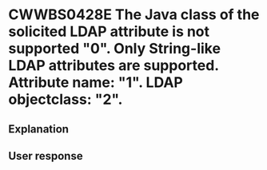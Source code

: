 # CWWBS0428E The Java class of the solicited LDAP attribute is not supported "0". Only String-like LDAP attributes are supported. Attribute name: "1". LDAP objectclass: "2".

## Explanation

## User response